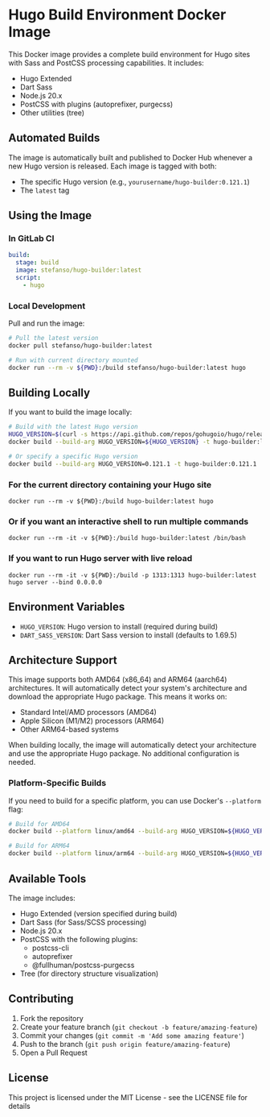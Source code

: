 # Hugo Build Environment Docker Image

This Docker image provides a complete build environment for Hugo sites with Sass and PostCSS processing capabilities. It includes:

- Hugo Extended
- Dart Sass
- Node.js 20.x
- PostCSS with plugins (autoprefixer, purgecss)
- Other utilities (tree)

## Automated Builds

The image is automatically built and published to Docker Hub whenever a new Hugo version is released. Each image is tagged with both:

- The specific Hugo version (e.g., `yourusername/hugo-builder:0.121.1`)
- The `latest` tag

## Using the Image

### In GitLab CI

```yaml
build:
  stage: build
  image: stefanso/hugo-builder:latest
  script:
    - hugo
```

### Local Development

Pull and run the image:

```bash
# Pull the latest version
docker pull stefanso/hugo-builder:latest

# Run with current directory mounted
docker run --rm -v ${PWD}:/build stefanso/hugo-builder:latest hugo
```

## Building Locally

If you want to build the image locally:

```bash
# Build with the latest Hugo version
HUGO_VERSION=$(curl -s https://api.github.com/repos/gohugoio/hugo/releases/latest | jq -r .tag_name | sed 's/v//')
docker build --build-arg HUGO_VERSION=${HUGO_VERSION} -t hugo-builder:latest .

# Or specify a specific Hugo version
docker build --build-arg HUGO_VERSION=0.121.1 -t hugo-builder:0.121.1 .
```

### For the current directory containing your Hugo site

`docker run --rm -v ${PWD}:/build hugo-builder:latest hugo`

### Or if you want an interactive shell to run multiple commands

`docker run --rm -it -v ${PWD}:/build hugo-builder:latest /bin/bash`

### If you want to run Hugo server with live reload

`docker run --rm -it -v ${PWD}:/build -p 1313:1313 hugo-builder:latest hugo server --bind 0.0.0.0`

## Environment Variables

- `HUGO_VERSION`: Hugo version to install (required during build)
- `DART_SASS_VERSION`: Dart Sass version to install (defaults to 1.69.5)

## Architecture Support

This image supports both AMD64 (x86_64) and ARM64 (aarch64) architectures. It will automatically detect your system's architecture and download the appropriate Hugo package. This means it works on:

- Standard Intel/AMD processors (AMD64)
- Apple Silicon (M1/M2) processors (ARM64)
- Other ARM64-based systems

When building locally, the image will automatically detect your architecture and use the appropriate Hugo package. No additional configuration is needed.

### Platform-Specific Builds

If you need to build for a specific platform, you can use Docker's `--platform` flag:

```bash
# Build for AMD64
docker build --platform linux/amd64 --build-arg HUGO_VERSION=${HUGO_VERSION} -t hugo-builder:latest .

# Build for ARM64
docker build --platform linux/arm64 --build-arg HUGO_VERSION=${HUGO_VERSION} -t hugo-builder:latest .
```

## Available Tools

The image includes:

- Hugo Extended (version specified during build)
- Dart Sass (for Sass/SCSS processing)
- Node.js 20.x
- PostCSS with the following plugins:
  - postcss-cli
  - autoprefixer
  - @fullhuman/postcss-purgecss
- Tree (for directory structure visualization)

## Contributing

1. Fork the repository
2. Create your feature branch (`git checkout -b feature/amazing-feature`)
3. Commit your changes (`git commit -m 'Add some amazing feature'`)
4. Push to the branch (`git push origin feature/amazing-feature`)
5. Open a Pull Request

## License

This project is licensed under the MIT License - see the LICENSE file for details
